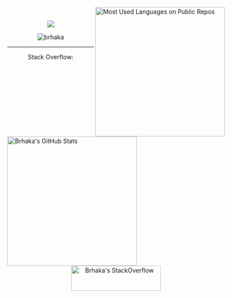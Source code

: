 <div height="300">
<img align="right" src="https://github-readme-stats.vercel.app/api/top-langs?username=brhaka&custom_title=Languages%20(Public%20Repos)&include_all_commits=true&hide_border=true&title_color=fff&icon_color=79ff97&text_color=bfbfbf&bg_color=151515" alt="Most Used Languages on Public Repos" height="300"/>

<img align="left" src="https://github-readme-stats.vercel.app/api?username=brhaka&custom_title=GitHub%20Stats&include_all_commits=true&count_private=true&show_icons=true&hide_border=true&hide_rank=true&title_color=fff&icon_color=79ff97&text_color=bfbfbf&bg_color=151515" alt="Brhaka's GitHub Stats" width="300" height="300" />

<br />

<p align="center"><img src="https://img.shields.io/badge/Repo%20count-46-brightgreen.svg?style=for-the-badge" /></p>
<p align="center"><img src="https://komarev.com/ghpvc/?username=brhaka&label=Profile%20views&color=0e75b6" alt="brhaka" /></p>

---

<p align="center">Stack Overflow:<br /><br /><a href="https://stackoverflow.com/users/11578778/brhaka"><img src="https://stackexchange.com/users/flair/16030531.png" width="208" height="58" alt="Brhaka's StackOverflow" /></a></p>

</div>
